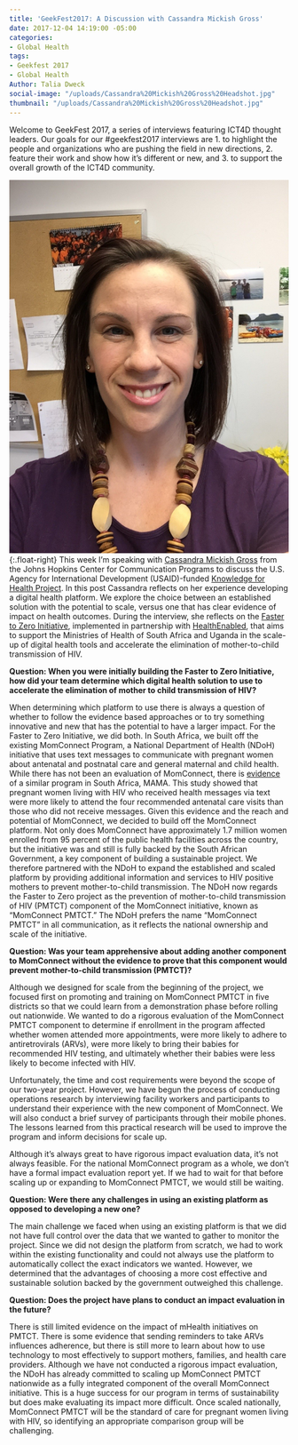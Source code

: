 ```yaml
---
title: 'GeekFest2017: A Discussion with Cassandra Mickish Gross'
date: 2017-12-04 14:19:00 -05:00
categories:
- Global Health
tags:
- Geekfest 2017
- Global Health
Author: Talia Dweck
social-image: "/uploads/Cassandra%20Mickish%20Gross%20Headshot.jpg"
thumbnail: "/uploads/Cassandra%20Mickish%20Gross%20Headshot.jpg"
---
```


Welcome to GeekFest 2017, a series of interviews featuring ICT4D thought leaders. Our goals for our #geekfest2017 interviews are 1. to highlight the people and organizations who are pushing the field in new directions, 2. feature their work and show how it’s different or new, and 3. to support the overall growth of the ICT4D community.

![Cassandra Mickish Gross Headshot.jpg](/uploads/Cassandra%20Mickish%20Gross%20Headshot.jpg){:.float-right}
This week I’m speaking with [Cassandra Mickish Gross](https://www.k4health.org/blog/authors/cassandra-mickish) from the Johns Hopkins Center for Communication Programs to discuss the U.S. Agency for International Development (USAID)-funded [Knowledge for Health Project](https://www.k4health.org/). In this post Cassandra reflects on her experience developing a digital health platform. We explore the choice between an established solution with the potential to scale, versus one that has clear evidence of impact on health outcomes. During the interview, she reflects on the [Faster to Zero Initiative](https://www.k4health.org/projects/sub-saharan-africa), implemented in partnership with [HealthEnabled](http://healthenabled.org/wordpress/), that aims to support the Ministries of Health of South Africa and Uganda in the scale-up of digital health tools and accelerate the elimination of mother-to-child transmission of HIV.

<!--more-->

**Question: When you were initially building the Faster to Zero Initiative, how did your team determine which digital health solution to use to accelerate the elimination of mother to child transmission of HIV?**

When determining which platform to use there is always a question of whether to follow the evidence based approaches or to try something innovative and new that has the potential to have a larger impact. For the Faster to Zero Initiative, we did both. In South Africa, we built off the existing MomConnect Program, a National Department of Health (NDoH) initiative that uses text messages to communicate with pregnant women about antenatal and postnatal care and general maternal and child health. While there has not been an evaluation of MomConnect, there is [evidence](http://www.tandfonline.com/doi/full/10.1080/09540121.2017.1280126) of a similar program in South Africa, MAMA. This study showed that pregnant women living with HIV who received health messages via text were more likely to attend the four recommended antenatal care visits than those who did not receive messages. Given this evidence and the reach and potential of MomConnect, we decided to build off the MomConnect platform. Not only does MomConnect have approximately 1.7 million women enrolled from 95 percent of the public health facilities across the country, but the initiative was and still is fully backed by the South African Government, a key component of building a sustainable project. We therefore partnered with the NDoH to expand the established and scaled platform by providing additional information and services to HIV positive mothers to prevent mother-to-child transmission. The NDoH now regards the Faster to Zero project as the prevention of mother-to-child transmission of HIV (PMTCT) component of the MomConnect initiative, known as “MomConnect PMTCT.” The NDoH prefers the name “MomConnect PMTCT” in all communication, as it reflects the national ownership and scale of the initiative.

**Question: Was your team apprehensive about adding another component to MomConnect without the evidence to prove that this component would prevent mother-to-child transmission (PMTCT)?**

Although we designed for scale from the beginning of the project, we focused first on promoting and training on MomConnect PMTCT in five districts so that we could learn from a demonstration phase before rolling out nationwide. We wanted to do a rigorous evaluation of the MomConnect PMTCT component to determine if enrollment in the program affected whether women attended more appointments, were more likely to adhere to antiretrovirals (ARVs), were more likely to bring their babies for recommended HIV testing, and ultimately whether their babies were less likely to become infected with HIV.

Unfortunately, the time and cost requirements were beyond the scope of our two-year project. However, we have begun the process of conducting operations research by interviewing facility workers and participants to understand their experience with the new component of MomConnect. We will also conduct a brief survey of participants through their mobile phones. The lessons learned from this practical research will be used to improve the program and inform decisions for scale up.

Although it’s always great to have rigorous impact evaluation data, it’s not always feasible. For the national MomConnect program as a whole, we don’t have a formal impact evaluation report yet. If we had to wait for that before scaling up or expanding to MomConnect PMTCT, we would still be waiting.

**Question: Were there any challenges in using an existing platform as opposed to developing a new one?**

The main challenge we faced when using an existing platform is that we did not have full control over the data that we wanted to gather to monitor the project. Since we did not design the platform from scratch, we had to work within the existing functionality and could not always use the platform to automatically collect the exact indicators we wanted. However, we determined that the advantages of choosing a more cost effective and sustainable solution backed by the government outweighed this challenge.

**Question: Does the project have plans to conduct an impact evaluation in the future?**

There is still limited evidence on the impact of mHealth initiatives on PMTCT. There is some evidence that sending reminders to take ARVs influences adherence, but there is still more to learn about how to use technology to most effectively to support mothers, families, and health care providers. Although we have not conducted a rigorous impact evaluation, the NDoH has already committed to scaling up MomConnect PMTCT nationwide as a fully integrated component of the overall MomConnect initiative. This is a huge success for our program in terms of sustainability but does make evaluating its impact more difficult. Once scaled nationally, MomConnect PMTCT will be the standard of care for pregnant women living with HIV, so identifying an appropriate comparison group will be challenging.